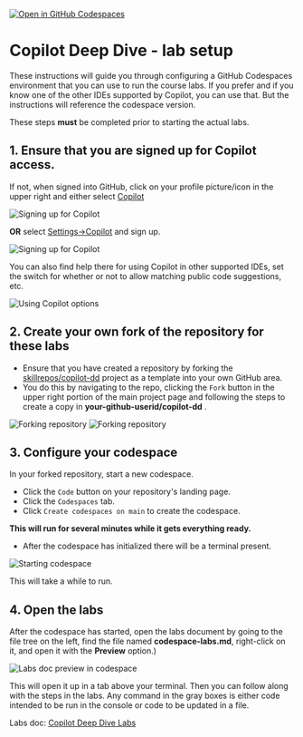 [![Open in GitHub Codespaces](https://github.com/codespaces/badge.svg)](https://codespaces.new/skillrepos/copilot-dd?quickstart=1)

# Copilot Deep Dive - lab setup

These instructions will guide you through configuring a GitHub Codespaces environment that you can use to run the course labs. 
If you prefer and if you know one of the other IDEs supported by Copilot, you can use that. But the instructions will reference the codespace version.

These steps **must** be completed prior to starting the actual labs.

## 1. Ensure that you are signed up for Copilot access. 

If not, when signed into GitHub, click on your profile picture/icon in the upper right and either select [Copilot](https://github.com/github-copilot/signup) 

![Signing up for Copilot](./images/cdd70.png?raw=true "Signing up for Copilot")

**OR** select [Settings->Copilot](https://github.com/settings/copilot) and sign up.

![Signing up for Copilot](./images/cdd32.png?raw=true "Signing up for Copilot")

You can also find help there for using Copilot in other supported IDEs, set the switch for whether or not to allow matching public code suggestions, etc.

![Using Copilot options](./images/cdd31.png?raw=true "Using Copilot options")

## 2. Create your own fork of the repository for these labs

- Ensure that you have created a repository by forking the [skillrepos/copilot-dd](https://github.com/skillrepos/copilot-dd) project as a template into your own GitHub area.
- You do this by navigating to the repo, clicking the `Fork` button in the upper right portion of the main project page and following the steps to create a copy in **your-github-userid/copilot-dd** .

![Forking repository](./images/cdd28.png?raw=true "Forking the repository")
![Forking repository](./images/cdd29.png?raw=true "Forking the repository")

## 3. Configure your codespace

In your forked repository, start a new codespace.

- Click the `Code` button on your repository's landing page.
- Click the `Codespaces` tab.
- Click `Create codespaces on main` to create the codespace.

**This will run for several minutes while it gets everything ready.**
  
- After the codespace has initialized there will be a terminal present.

![Starting codespace](./images/cdd30.png?raw=true "Starting your codespace")

This will take a while to run.

## 4. Open the labs

After the codespace has started, open the labs document by going to the file tree on the left, find the file named **codespace-labs.md**, right-click on it, and open it with the **Preview** option.)

![Labs doc preview in codespace](./images/cdd33.png?raw=true "Labs doc preview in codespace")

This will open it up in a tab above your terminal. Then you can follow along with the steps in the labs. 
Any command in the gray boxes is either code intended to be run in the console or code to be updated in a file.

Labs doc: [Copilot Deep Dive Labs](codespace-labs.md)


